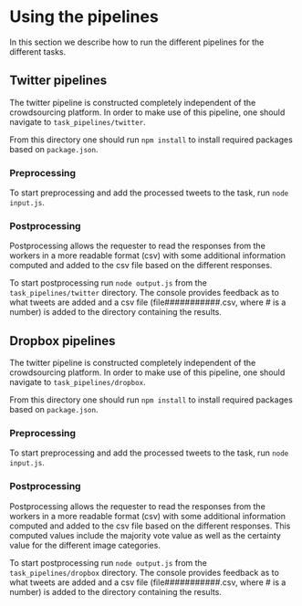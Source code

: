 # Using the pipelines

In this section we describe how to run the different pipelines for the different tasks.

## Twitter pipelines

The twitter pipeline is constructed completely independent of the crowdsourcing platform. In order to make use of this pipeline, one should navigate to `task_pipelines/twitter`.

From this directory one should run `npm install` to install required packages based on `package.json`.

### Preprocessing

To start preprocessing and add the processed tweets to the task, run `node input.js`.

### Postprocessing

Postprocessing allows the requester to read the responses from the workers in a more readable format (csv) with some additional information computed and added to the csv file based on the different responses.

To start postprocessing run `node output.js` from the `task_pipelines/twitter` directory. The console provides feedback as to what tweets are added and a csv file (file###########.csv, where # is a number) is added to the directory containing the results.

## Dropbox pipelines

The twitter pipeline is constructed completely independent of the crowdsourcing platform. In order to make use of this pipeline, one should navigate to `task_pipelines/dropbox`.

From this directory one should run `npm install` to install required packages based on `package.json`.

### Preprocessing

To start preprocessing and add the processed tweets to the task, run `node input.js`.

### Postprocessing

Postprocessing allows the requester to read the responses from the workers in a more readable format (csv) with some additional information computed and added to the csv file based on the different responses. This computed values include the majority vote value as well as the certainty value for the different image categories.

To start postprocessing run `node output.js` from the `task_pipelines/dropbox` directory. The console provides feedback as to what tweets are added and a csv file (file###########.csv, where # is a number) is added to the directory containing the results.

